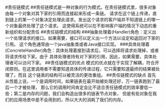 #责任链模式
##责任链模式是一种对象的行为模式。在责任链模式里，很多对象由每一个对象对其下家的引用而连接起来形成一条链。
请求在这个链上传递，直到链上的某一个对象决定处理此请求。发出这个请求的客户端并不知道链上的哪一个对象最终处理了这个请求。
这使得系统可以在不影响客户端的情况下动态的重新组织和分配责任
##责任链模式的结构
###抽象处理着(Handler)角色：定义出一个处理请求的接口。如果需要，接口可以定义出一个方法以设定和返回对下家的引用。
这个角色通常由一个java抽象类或者Java接口实现。
###具体处理着(ConcreteHandler)角色：具体处理着接到请求后，可以选择将请求处理掉，或者将请求传给下家。由于
具体处理者持有对下家的引用，因此，如果需要，具体处理者可以访问下家。
##责任链模式的优点
模式的优点就在于实现了解耦，符合开闭原则。在这里调用者不需要知道具体的传递过程，它只需要知道最终的结果被处理了。而且
这个链表的结构可以被灵活的更改重组。
##责任链模式的缺点
首先从性能上说，一个是调用时间，如果链表在最开始被处理还好，万一链表跑到了最后一个才被处理，
那么它的调用时间肯定会比不适合责任链模式的效率要低一些；第二是内存的问题，我们会构造出很多的链表节点对象，
但是有些对象在我们的应用场景中是不会用到的，所以大大的消耗了我们的内存。